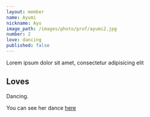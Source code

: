 ```yaml
---
layout: member
name: Ayumi
nickname: Ayu
image_path: /images/photo/prof/ayumi2.jpg
number: 2
love: dancing
published: false
---
```

Lorem ipsum dolor sit amet, consectetur adipisicing elit

## Loves
Dancing.

You can see her dance [here](https://www.youtube.com/watch?v=YgFANu3exxo)
